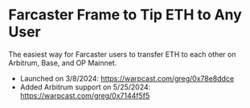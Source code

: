 # Farcaster Frame to Tip ETH to Any User

The easiest way for Farcaster users to transfer ETH to each other on Arbitrum, Base, and OP Mainnet.

- Launched on 3/8/2024: https://warpcast.com/greg/0x78e8ddce
- Added Arbitrum support on 5/25/2024: https://warpcast.com/greg/0x7144f5f5
